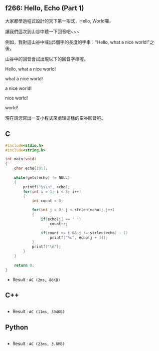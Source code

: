 ## f266: Hello, Echo (Part 1)
大家都學過程式設計的天下第一招式，Hello, World囉，

讓我們這次到山谷中聽一下回音吧~~~

例如，我對這山谷中喊出5個字的長度的字串："Hello, what a nice world!"之後，

山谷中的回音會試出現以下的回音字串喔。

Hello, what a nice world!

what a nice world!

a nice world!

nice world!

world!

現在請您寫出一支小程式來處理這樣的空谷回音吧。

## C
```C
#include<stdio.h>
#include<string.h>

int main(void)
{
	char echo[101];
	
	while(gets(echo) != NULL)
	{
		printf("%s\n", echo);
		for(int i = 1; i < 5; i++)
		{
			int count = 0;

			for(int j = 0; j < strlen(echo); j++)
			{
				if(echo[j] == ' ')
					count++;

				if(count >= i && j != strlen(echo) - 1)
					printf("%c", echo[j + 1]);
			}
			printf("\n");
		}
	}
	
	return 0;
}
```
 * Result : `AC (2ms, 88KB)`

## C++
```C++

```
 * Result : `AC (11ms, 304KB)`

## Python
```python

```
 * Result : `AC (23ms, 3.8MB)`
